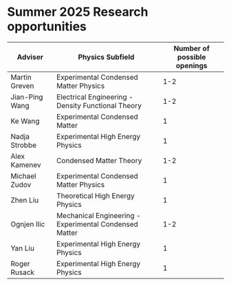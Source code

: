 # Summer 2025 Research opportunities

| Adviser | Physics Subfield | Number of possible openings |
| ----------------------- | --------------------- | ---- |
| Martin Greven | Experimental Condensed Matter Physics | 1-2 |
| Jian-Ping Wang | Electrical Engineering - Density Functional Theory | 1-2 |
| Ke Wang | Experimental Condensed Matter | 1 |
| Nadja Strobbe | Experimental High Energy Physics | 1 |
| Alex Kamenev | Condensed Matter Theory | 1-2 |
| Michael Zudov | Experimental Condensed Matter Physics | 1 |
| Zhen Liu | Theoretical High Energy Physics | 1 |
| Ognjen Ilic | Mechanical Engineering - Experimental Condensed Matter | 1-2 |
| Yan Liu | Experimental High Energy Physics | 1 |
| Roger Rusack | Experimental High Energy Physics | 1 |

